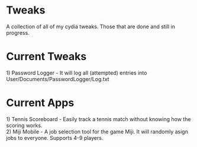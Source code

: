 # Tweaks
A collection of all of my cydia tweaks. Those that are done and still in progress.


# Current Tweaks
<p>
  1) Password Logger - It will log all (attempted) entries into User/Documents/PasswordLogger/Log.txt
</p>

# Current Apps
<p>
  1) Tennis Scoreboard - Easily track a tennis match without knowing how the scoring works.
  </br>
  2) Miji Mobile - A job selection tool for the game Miji. It will randomly asign jobs to everyone. Supports 4-9 players.
</p>
